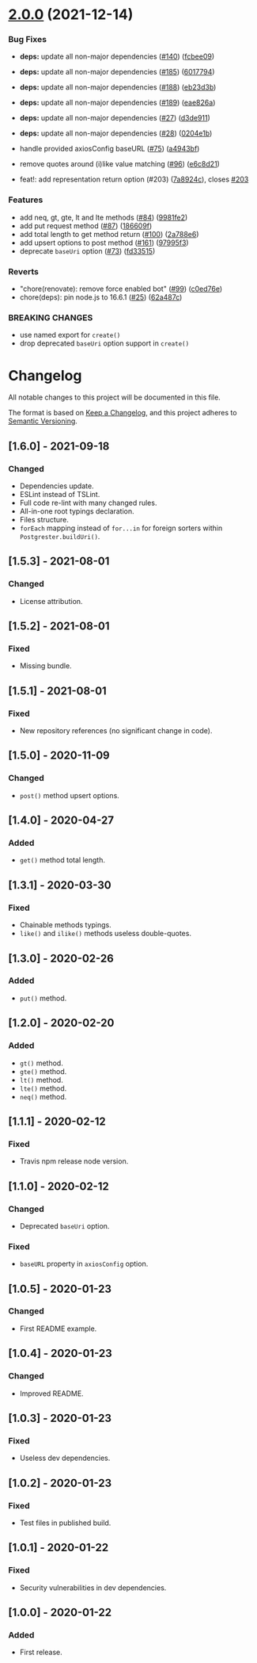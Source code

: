 # [2.0.0](https://github.com/ivangabriele/postgrester/compare/v1.0.5...v2.0.0) (2021-12-14)


### Bug Fixes

* **deps:** update all non-major dependencies ([#140](https://github.com/ivangabriele/postgrester/issues/140)) ([fcbee09](https://github.com/ivangabriele/postgrester/commit/fcbee0975dc76e83794f4afe4c130ba969e15ac8))
* **deps:** update all non-major dependencies ([#185](https://github.com/ivangabriele/postgrester/issues/185)) ([6017794](https://github.com/ivangabriele/postgrester/commit/6017794fbebcf7fe6c9ac5259219d517c3babf6c))
* **deps:** update all non-major dependencies ([#188](https://github.com/ivangabriele/postgrester/issues/188)) ([eb23d3b](https://github.com/ivangabriele/postgrester/commit/eb23d3b75913b665dba0501d2b1676a68e768a13))
* **deps:** update all non-major dependencies ([#189](https://github.com/ivangabriele/postgrester/issues/189)) ([eae826a](https://github.com/ivangabriele/postgrester/commit/eae826a89c598b76cd1fe32c51dbd17fb6c41c10))
* **deps:** update all non-major dependencies ([#27](https://github.com/ivangabriele/postgrester/issues/27)) ([d3de911](https://github.com/ivangabriele/postgrester/commit/d3de911b694634b113b38f6f766f9093006a73d0))
* **deps:** update all non-major dependencies ([#28](https://github.com/ivangabriele/postgrester/issues/28)) ([0204e1b](https://github.com/ivangabriele/postgrester/commit/0204e1bef6ed88066e63df6a9f9fb87df22b7f43))
* handle provided axiosConfig baseURL ([#75](https://github.com/ivangabriele/postgrester/issues/75)) ([a4943bf](https://github.com/ivangabriele/postgrester/commit/a4943bfb106387f1989c0e476aa51437bf230d13))
* remove quotes around (i)like value matching ([#96](https://github.com/ivangabriele/postgrester/issues/96)) ([e6c8d21](https://github.com/ivangabriele/postgrester/commit/e6c8d218e30be139e616b1ff7a2e43597fae8b0d))


* feat!: add representation return option (#203) ([7a8924c](https://github.com/ivangabriele/postgrester/commit/7a8924cdd94bc5b480e406a3c3acbe23e527f5fa)), closes [#203](https://github.com/ivangabriele/postgrester/issues/203)


### Features

* add neq, gt, gte, lt and lte methods ([#84](https://github.com/ivangabriele/postgrester/issues/84)) ([9981fe2](https://github.com/ivangabriele/postgrester/commit/9981fe28982c7f36b0ea4793f4bdf03372bd3d2e))
* add put request method ([#87](https://github.com/ivangabriele/postgrester/issues/87)) ([186609f](https://github.com/ivangabriele/postgrester/commit/186609f5357a689fab700e417a3f3dbc56d9ee05))
* add total length to get method return ([#100](https://github.com/ivangabriele/postgrester/issues/100)) ([2a788e6](https://github.com/ivangabriele/postgrester/commit/2a788e6d21127a671a1386ef6f658026d0b4fb2e))
* add upsert options to post method ([#161](https://github.com/ivangabriele/postgrester/issues/161)) ([97995f3](https://github.com/ivangabriele/postgrester/commit/97995f37fdf4b57e4447ff2078d94cb7f95cf13f))
* deprecate `baseUri` option ([#73](https://github.com/ivangabriele/postgrester/issues/73)) ([fd33515](https://github.com/ivangabriele/postgrester/commit/fd3351586fedb4ba2c71d522a45d14f48e73e4a1))


### Reverts

* "chore(renovate): remove force enabled bot" ([#99](https://github.com/ivangabriele/postgrester/issues/99)) ([c0ed76e](https://github.com/ivangabriele/postgrester/commit/c0ed76e2e745b6a14b02796c9cc68e9791fa5b71))
* chore(deps): pin node.js to 16.6.1 ([#25](https://github.com/ivangabriele/postgrester/issues/25)) ([62a487c](https://github.com/ivangabriele/postgrester/commit/62a487c4c093427001bd0b00f30e7b2008a5cb26))


### BREAKING CHANGES

* use named export for `create()`
* drop deprecated `baseUri` option support in `create()`

# Changelog

All notable changes to this project will be documented in this file.

The format is based on [Keep a Changelog](https://keepachangelog.com/en/1.0.0/), and this project
adheres to [Semantic Versioning](https://semver.org/spec/v2.0.0.html).

## [1.6.0] - 2021-09-18

### Changed

- Dependencies update.
- ESLint instead of TSLint.
- Full code re-lint with many changed rules.
- All-in-one root typings declaration.
- Files structure.
- `forEach` mapping instead of `for...in` for foreign sorters within `Postgrester.buildUri()`.

## [1.5.3] - 2021-08-01

### Changed

- License attribution.

## [1.5.2] - 2021-08-01

### Fixed

- Missing bundle.

## [1.5.1] - 2021-08-01

### Fixed

- New repository references (no significant change in code).

## [1.5.0] - 2020-11-09

### Changed

- `post()` method upsert options.

## [1.4.0] - 2020-04-27

### Added

- `get()` method total length.

## [1.3.1] - 2020-03-30

### Fixed

- Chainable methods typings.
- `like()` and `ilike()` methods useless double-quotes.

## [1.3.0] - 2020-02-26

### Added

- `put()` method.

## [1.2.0] - 2020-02-20

### Added

- `gt()` method.
- `gte()` method.
- `lt()` method.
- `lte()` method.
- `neq()` method.

## [1.1.1] - 2020-02-12

### Fixed

- Travis npm release node version.

## [1.1.0] - 2020-02-12

### Changed

- Deprecated `baseUri` option.

### Fixed

- `baseURL` property in `axiosConfig` option.

## [1.0.5] - 2020-01-23

### Changed

- First README example.

## [1.0.4] - 2020-01-23

### Changed

- Improved README.

## [1.0.3] - 2020-01-23

### Fixed

- Useless dev dependencies.

## [1.0.2] - 2020-01-23

### Fixed

- Test files in published build.

## [1.0.1] - 2020-01-22

### Fixed

- Security vulnerabilities in dev dependencies.

## [1.0.0] - 2020-01-22

### Added

- First release.
